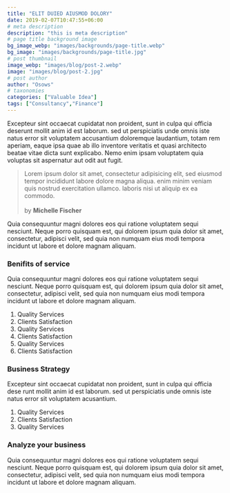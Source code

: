 ```yaml
---
title: "ELIT DUIED AIUSMOD DOLORY"
date: 2019-02-07T10:47:55+06:00
# meta description
description: "this is meta description"
# page title background image
bg_image_webp: "images/backgrounds/page-title.webp"
bg_image: "images/backgrounds/page-title.jpg"
# post thumbnail
image_webp: "images/blog/post-2.webp"
image: "images/blog/post-2.jpg"
# post author
author: "Osows"
# taxonomies
categories: ["Valuable Idea"]
tags: ["Consultancy","Finance"]
---
```


Excepteur sint occaecat cupidatat non proident, sunt in culpa qui officia deserunt mollit anim id est laborum. sed ut perspiciatis unde omnis iste natus error sit voluptatem accusantium doloremque laudantium, totam rem aperiam, eaque ipsa quae ab illo inventore veritatis et quasi architecto beatae vitae dicta sunt explicabo. Nemo enim ipsam voluptatem quia voluptas sit aspernatur aut odit aut fugit.


>Lorem ipsum dolor sit amet, consectetur adipisicing elit, sed eiusmod tempor incididunt labore dolore magna aliqua. enim minim veniam quis nostrud exercitation ullamco. laboris nisi ut aliquip ex ea commodo. <br><br> by **Michelle Fischer**


Quia consequuntur magni dolores eos qui ratione voluptatem sequi nesciunt. Neque porro quisquam est, qui dolorem ipsum quia dolor sit amet, consectetur, adipisci velit, sed quia non numquam eius modi tempora incidunt ut labore et dolore magnam aliquam.

### Benifits of service

Quia consequuntur magni dolores eos qui ratione voluptatem sequi nesciunt. Neque porro quisquam est, qui dolorem ipsum quia dolor sit amet, consectetur, adipisci velit, sed quia non numquam eius modi tempora incidunt ut labore et dolore magnam aliquam.

1. Quality Services
2. Clients Satisfaction
3. Quality Services
4. Clients Satisfaction
5. Quality Services
6. Clients Satisfaction

### Business Strategy

Excepteur sint occaecat cupidatat non proident, sunt in culpa qui officia dese runt mollit anim id est laborum. sed ut perspiciatis unde omnis iste natus error sit voluptatem acusantium.


1. Quality Services
2. Clients Satisfaction
3. Quality Services

### Analyze your business

Quia consequuntur magni dolores eos qui ratione voluptatem sequi nesciunt. Neque porro quisquam est, qui dolorem ipsum quia dolor sit amet, consectetur, adipisci velit, sed quia non numquam eius modi tempora incidunt ut labore et dolore magnam aliquam.